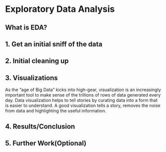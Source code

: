 # Exploratory Data Analysis

## What is EDA?

## 1. Get an initial sniff of the data

## 2. Initial cleaning up

## 3. Visualizations

As the “age of Big Data” kicks into high-gear, visualization is an increasingly important tool to make sense of the trillions of rows of data generated every day. Data visualization helps to tell stories by curating data into a form that is easier to understand. A good visualization tells a story, removes the noise from data and highlighting the useful information. 


## 4. Results/Conclusion

## 5. Further Work(Optional)
